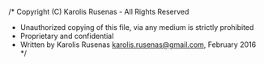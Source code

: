 /* Copyright (C) Karolis Rusenas - All Rights Reserved
 * Unauthorized copying of this file, via any medium is strictly prohibited
 * Proprietary and confidential
 * Written by Karolis Rusenas <karolis.rusenas@gmail.com>, February 2016
 */